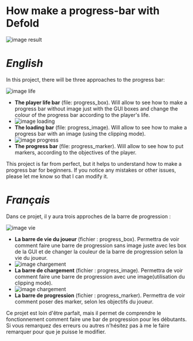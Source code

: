 # How make a progress-bar with Defold

![image result](https://github.com/malamiamato/progress-bar/blob/main/image/progress_bar.gif)

# ***English***

In this project, there will be three approaches to the progress bar:

![image life](https://github.com/malamiamato/progress-bar/blob/main/image/life.gif)
- **The player life bar** (file: progress_box). Will allow to see how to make a progress bar without image just with the GUI boxes and change the colour of the progress bar according to the player's life.
- ![image loading](https://github.com/malamiamato/progress-bar/blob/main/image/load.gif)
- **The loading bar** (file: progress_image). Will allow to see how to make a progress bar with an image (using the clipping mode).
- ![image progress](https://github.com/malamiamato/progress-bar/blob/main/image/progress_bar.gif)
- **The progress bar** (file: progress_marker). Will allow to see how to put markers, according to the objectives of the player.

This project is far from perfect, but it helps to understand how to make a progress bar for beginners.
If you notice any mistakes or other issues, please let me know so that I can modify it.


# ***Français***

Dans ce projet, il y aura trois approches de la barre de progression :

![image vie](https://github.com/malamiamato/progress-bar/blob/main/image/progress_bar.gif)
- **La barre de vie du joueur** (fichier : progress_box). Permettra de voir comment faire une barre de progression sans image juste avec les box de la GUI et de changer la couleur de la barre de progression selon la vie du joueur.
- ![image chargement](https://github.com/malamiamato/progress-bar/blob/main/image/life.gif)
- **La barre de chargement** (fichier : progress_image). Permettra de voir comment faire une barre de progression avec une image(utilisation du clipping mode).
- ![image chargement](https://github.com/malamiamato/progress-bar/blob/main/image/progression.gif)
- **La barre de progression** (fichier : progress_marker). Permettra de voir comment poser des marker, selon les objectifs du joueur.

Ce projet est loin d'être parfait, mais il permet de comprendre le fonctionnement comment faire une bar de progression pour les débutants.
Si vous remarquez des erreurs ou autres n'hésitez pas à me le faire remarquer pour que je puisse le modifier.


